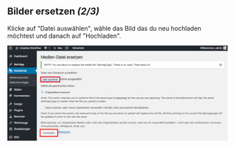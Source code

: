 ## Bilder ersetzen *(2/3)*

Klicke auf "Datei auswählen", wähle das Bild das du neu hochladen möchtest und danach auf "Hochladen".

![image](./assets/replace_2.jpg)
